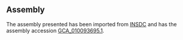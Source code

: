 
Assembly
--------

The assembly presented has been imported from 
[INSDC](http://www.insdc.org) and has the assembly accession
[GCA\_010093695.1](http://www.ebi.ac.uk/ena/data/view/GCA_010093695.1).

